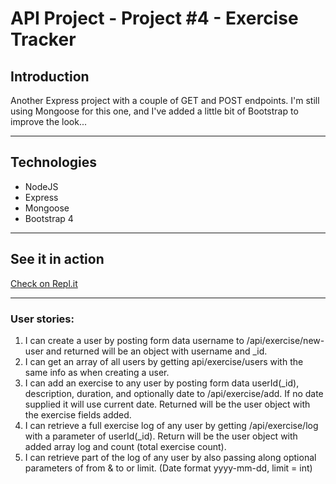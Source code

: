 # API Project - Project #4 - Exercise Tracker

## Introduction

Another Express project with a couple of GET and POST endpoints.
I'm still using Mongoose for this one, and I've added a little bit of Bootstrap to improve the look...

---
## Technologies
* NodeJS
* Express
* Mongoose
* Bootstrap 4
---
## See it in action

[Check on Repl.it](https://DefensiveStandardPriority--five-nine.repl.co)

---
### User stories:
1. I can create a user by posting form data username to /api/exercise/new-user and returned will be an object with username and _id.
2. I can get an array of all users by getting api/exercise/users with the same info as when creating a user.
3. I can add an exercise to any user by posting form data userId(_id), description, duration, and optionally date to /api/exercise/add. If no date supplied it will use current date. Returned will be the user object with the exercise fields added.
4. I can retrieve a full exercise log of any user by getting /api/exercise/log with a parameter of userId(_id). Return will be the user object with added array log and count (total exercise count).
5. I can retrieve part of the log of any user by also passing along optional parameters of from & to or limit. (Date format yyyy-mm-dd, limit = int)
